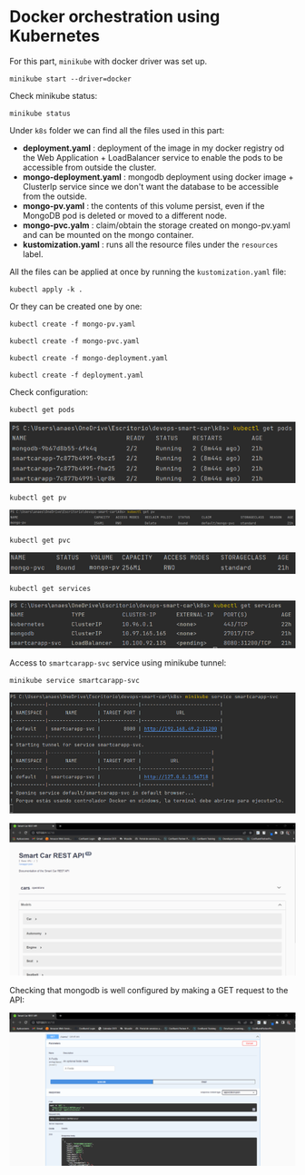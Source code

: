 # Docker orchestration using Kubernetes

For this part, `minikube` with docker driver was set up.

````shell
minikube start --driver=docker
````

Check minikube status:

````shell
minikube status
````

Under `k8s` folder we can find all the files used in this part:
- **deployment.yaml** : deployment of the image in my docker registry od the Web Application + LoadBalancer service to 
enable the pods to be accessible from outside the cluster.
- **mongo-deployment.yaml** : mongodb deployment using docker image + ClusterIp service since we don't want the database 
to be accessible from the outside.
- **mongo-pv.yaml** : the contents of this volume persist, even if the MongoDB pod is deleted or moved to a different node.
- **mongo-pvc.yalm** : claim/obtain the storage created on mongo-pv.yaml and can be mounted on the mongo container.
- **kustomization.yaml** : runs all the resource files under the `resources` label.


All the files can be applied at once by running the `kustomization.yaml` file:

````shell
kubectl apply -k .
````

Or they can be created one by one:

````shell
kubectl create -f mongo-pv.yaml
````

````shell
kubectl create -f mongo-pvc.yaml
````

````shell
kubectl create -f mongo-deployment.yaml
````

````shell
kubectl create -f deployment.yaml
````

Check configuration:

````shell
kubectl get pods
````

![Kubernetes Pods](../image/k8s/k8s-get-pods.png "K8s Pods")

````shell
kubectl get pv
````

![Kubernetes Persistent Volume](../image/k8s/k8s-mongo-pv.png "K8s Persistent Volume")

````shell
kubectl get pvc
````

![Kubernetes Persistent Volume Claim](../image/k8s/k8s-mongo-pvc.png "K8s Persistent Volume Claim")

````shell
kubectl get services
````

![Kubernetes Services](../image/k8s/k8s-services.png "K8s Services")

Access to `smartcarapp-svc` service using minikube tunnel:

````shell
minikube service smartcarapp-svc
````

![Minikube Service smartcarapp-svc](../image/k8s/k8s-minikube-service.png "Minikube Service")

![Web Application](../image/k8s/k8s-web.png "Flask Web App")

Checking that mongodb is well configured by making a GET request to the API:

![Web Application API Call](../image/k8s/k8s-api-call.png "API GET request")
